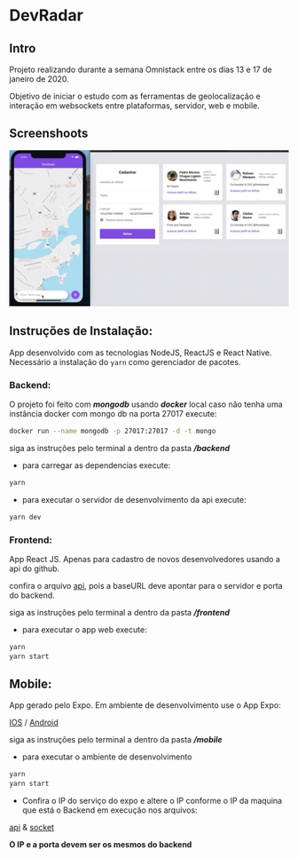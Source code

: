 # DevRadar

## Intro

Projeto realizando durante a semana Omnistack entre os dias 13 e 17 de janeiro de 2020.

Objetivo de iniciar o estudo com as ferramentas de geolocalização e interação em websockets entre plataformas, servidor, web e mobile.

## Screenshoots

![gif](/10-DevRadar/screenshots/DevRadar.gif?raw=true "animação websocket")

## Instruções de Instalação:

App desenvolvido com as tecnologias NodeJS, ReactJS e React Native.
Necessário a instalação do `yarn` como gerenciador de pacotes.

### Backend:

O projeto foi feito com **_mongodb_** usando **_docker_** local
caso não tenha uma instância docker com mongo db na porta 27017 execute:

```bash
docker run --name mongodb -p 27017:27017 -d -t mongo
```

siga as instruções pelo terminal a dentro da pasta **_/backend_**

- para carregar as dependencias execute:

```bash
yarn
```

- para executar o servidor de desenvolvimento da api execute:

```bash
yarn dev
```

### Frontend:

App React JS. Apenas para cadastro de novos desenvolvedores usando a api do github.

confira o arquivo [api](./frontend/src/services/api.js), pois a baseURL deve apontar para o servidor e porta do backend.

siga as instruções pelo terminal a dentro da pasta **_/frontend_**

- para executar o app web execute:

```bash
yarn
yarn start
```

## Mobile:

App gerado pelo Expo. Em ambiente de desenvolvimento use o App Expo:

[IOS](https://itunes.apple.com/app/apple-store/id982107779)
/ [Android](https://play.google.com/store/apps/details?id=host.exp.exponent&referrer=www)

siga as instruções pelo terminal a dentro da pasta **_/mobile_**

- para executar o ambiente de desenvolvimento

```bash
yarn
yarn start
```

- Confira o IP do serviço do expo e altere o IP conforme o IP da maquina que está o Backend em execução nos arquivos:

[api](./mobile/src/services/api.js) &
[socket](./mobile/src/services/socket.js)

**O IP e a porta devem ser os mesmos do backend**
